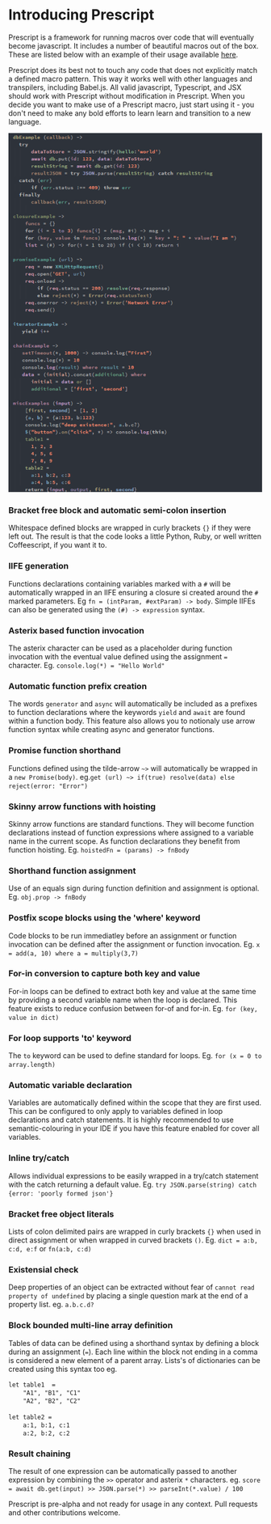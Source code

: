 # Introducing Prescript
Prescript is a framework for running macros over code that will eventually become javascript. It includes a number of beautiful macros out of the box. These are listed below with an example of their usage available [here](demo/input/example.pre.coffee). 

Prescript does its best not to touch any code that does not explicitly match a defined macro pattern. This way it works well with other languages and transpilers, including Babel.js. All valid javascript, Typescript, and JSX should work with Prescript without modification in Prescript. When you decide you want to make use of a Prescript macro, just start using it - you don't need to make any bold efforts to learn learn and transition to a new language.

![Example](demo/example1.png)

### Bracket free block and automatic semi-colon insertion
Whitespace defined blocks are wrapped in curly brackets `{}` if they were left out. The result is that the code looks a little Python, Ruby, or well written Coffeescript, if you want it to.

### IIFE generation
Functions declarations containing variables marked with a `#` will be automatically wrapped in an IIFE ensuring a closure si created around the `#` marked parameters. Eg  `fn = (intParam, #extParam) -> body`. Simple IIFEs can also be generated using the `(#) -> expression` syntax. 

### Asterix based function invocation
The asterix character can be used as a placeholder during function invocation with the eventual value defined using the assignment `=` character. Eg.  `console.log(*) = "Hello World"`

### Automatic function prefix creation
The words `generator` and `async` will automatically be included as a prefixes to function declarations where the keywords `yield` and `await` are found within a function body. This feature also allows you to notionaly use arrow function syntax while creating async and generator functions.

### Promise function shorthand
Functions defined using the tilde-arrow `~>` will automatically be wrapped in a `new Promise(body)`. eg.`get (url) ~> if(true) resolve(data) else reject(error: "Error")`

### Skinny arrow functions with hoisting
Skinny arrow functions are standard functions. They will become function declarations instead of function expressions where assigned to a variable name in the current scope. As function declarations they benefit from function hoisting. Eg. `hoistedFn = (params) -> fnBody`

### Shorthand function assignment
Use of an equals sign during function definition and assignment is optional. Eg. `obj.prop -> fnBody`

### Postfix scope blocks using the 'where' keyword
Code blocks to be run immediatley before an assignment or function invocation can be defined after the assignment or function invocation. Eg.  `x = add(a, 10) where a = multiply(3,7)`

### For-in conversion to capture both key and value
For-in loops can be defined to extract both key and value at the same time by providing a second variable name when the loop is declared. This feature exists to reduce confusion between for-of and for-in. Eg. `for (key, value in dict)`

### For loop supports 'to' keyword
The `to` keyword can be used to define standard for loops. Eg. `for (x = 0 to array.length)`

### Automatic variable declaration
Variables are automatically defined within the scope that they are first used. This can be configured to only apply to variables defined in loop declarations and catch statements. It is highly recommended to use semantic-colouring in your IDE if you have this feature enabled for cover all variables.

### Inline try/catch
Allows individual expressions to be easily wrapped in a try/catch statement with the catch returning a default value. Eg. `try JSON.parse(string) catch {error: 'poorly formed json'}`

### Bracket free object literals
Lists of colon delimited pairs are wrapped in curly brackets `{}` when used in direct assignment or when wrapped in curved brackets `()`. Eg. `dict = a:b, c:d, e:f` or `fn(a:b, c:d)`

### Existensial check
Deep properties of an object can be extracted without fear of `cannot read property of undefined` by placing a single question mark at the end of a property list. eg. `a.b.c.d?`

### Block bounded multi-line array definition
Tables of data can be defined using a shorthand syntax by defining a block during an assignment (`=`). Each line within the block not ending in a comma is considered a new element of a parent array. Lists's of dictionaries can be created using this syntax too  eg.

```
let table1  = 
    "A1", "B1", "C1"
    "A2", "B2", "C2"
    
let table2 = 
    a:1, b:1, c:1
    a:2, b:2, c:2
```

### Result chaining
The result of one expression can be automatically passed to another expression by combining the `>>` operator and asterix `*` characters. eg. `score = await db.get(input) >> JSON.parse(*) >> parseInt(*.value) / 100`

Prescript is pre-alpha and not ready for usage in any context. Pull requests and other contributions welcome.
